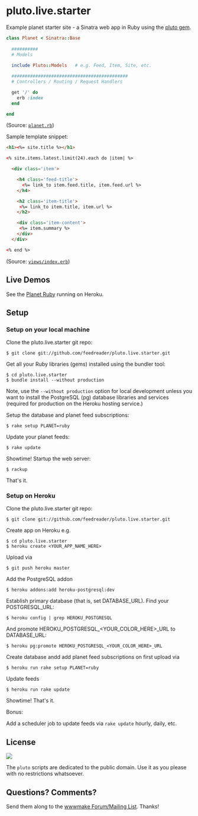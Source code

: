 # pluto.live.starter

Example planet starter site - a Sinatra web app in Ruby
using the [pluto gem](https://github.com/feedreader/pluto).

```ruby
class Planet < Sinatra::Base
  
  ##########
  # Models
  
  include Pluto::Models   # e.g. Feed, Item, Site, etc.

  ############################################
  # Controllers / Routing / Request Handlers

  get '/' do
    erb :index
  end

end
```

(Source: [`planet.rb`](planet.rb))


Sample template snippet:

```html
<h1><%= site.title %></h1>

<% site.items.latest.limit(24).each do |item| %>

  <div class='item'>

    <h4 class='feed-title'>
      <%= link_to item.feed.title, item.feed.url %>
    </h4>

    <h2 class='item-title'>
     <%= link_to item.title, item.url %>
    </h2>

    <div class='item-content'>
     <%= item.summary %>
    </div>
  </div>

<% end %>
```

(Source: [`views/index.erb`](views/index.erb))


## Live Demos

See the [Planet Ruby](http://plutopluto.herokuapp.com)
running on Heroku.


## Setup

### Setup on your local machine

Clone the pluto.live.starter git repo:

    $ git clone git://github.com/feedreader/pluto.live.starter.git

Get all your Ruby libraries (gems) installed using the bundler tool:

    $ cd pluto.live.starter
    $ bundle install --without production

Note, use the `--without production` option for local development
unless you want to install the PostgreSQL (pg) database libraries
and services (required for production on the Heroku hosting service.)

Setup the database and planet feed subscriptions:

    $ rake setup PLANET=ruby

Update your planet feeds:

    $ rake update

Showtime! Startup the web server:

    $ rackup

That's it.



### Setup on Heroku

Clone the pluto.live.starter git repo:

    $ git clone git://github.com/feedreader/pluto.live.starter.git

Create app on Heroku e.g.

    $ cd pluto.live.starter
    $ heroku create <YOUR_APP_NAME_HERE>

Upload via

    $ git push heroku master

Add the PostgreSQL addon

    $ heroku addons:add heroku-postgresql:dev

Establish primary database (that is, set DATABASE_URL). Find your POSTGRESQL_URL:

    $ heroku config | grep HEROKU_POSTGRESQL

And promote HEROKU_POSTGRESQL_<YOUR_COLOR_HERE>_URL to DATABASE_URL: 

    $ heroku pg:promote HEROKU_POSTGRESQL_<YOUR_COLOR_HERE>_URL

Create database andd add planet feed subscriptions on first upload via

    $ heroku run rake setup PLANET=ruby

Update feeds

    $ heroku run rake update

Showtime! That's it.


Bonus:

Add a scheduler job to update feeds via `rake update` hourly, daily, etc. 


## License

![](https://publicdomainworks.github.io/buttons/zero88x31.png)

The `pluto` scripts are dedicated to the public domain.
Use it as you please with no restrictions whatsoever.

## Questions? Comments?

Send them along to the [wwwmake Forum/Mailing List](http://groups.google.com/group/wwwmake).
Thanks!
